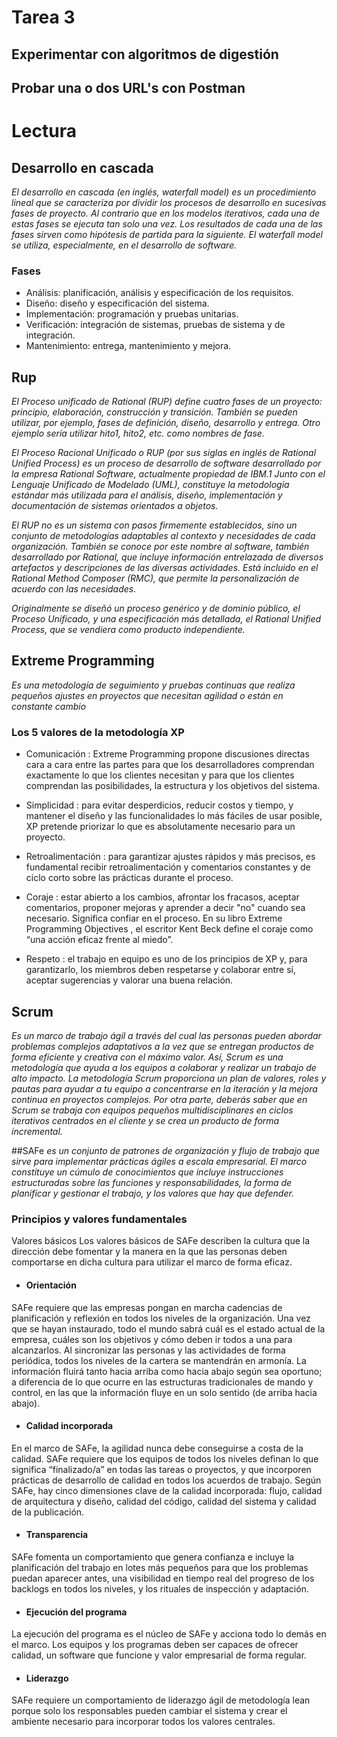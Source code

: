 # Tarea 3
## Experimentar con algoritmos de digestión
## Probar una o dos URL's con Postman
# Lectura
## Desarrollo en cascada 
_El desarrollo en cascada (en inglés, waterfall model) es un procedimiento lineal que se caracteriza por dividir los procesos de desarrollo en sucesivas fases de proyecto. Al contrario que en los modelos iterativos, cada una de estas fases se ejecuta tan solo una vez. Los resultados de cada una de las fases sirven como hipótesis de partida para la siguiente. El waterfall model se utiliza, especialmente, en el desarrollo de software._
### Fases
- Análisis: planificación, análisis y especificación de los requisitos.
- Diseño: diseño y especificación del sistema.
- Implementación: programación y pruebas unitarias.
- Verificación: integración de sistemas, pruebas de sistema y de integración.
- Mantenimiento: entrega, mantenimiento y mejora.

## Rup
_El Proceso unificado de Rational (RUP) define cuatro fases de un proyecto: principio, elaboración, construcción y transición. También se pueden utilizar, por ejemplo, fases de definición, diseño, desarrollo y entrega. Otro ejemplo sería utilizar hito1, hito2, etc. como nombres de fase._

_El Proceso Racional Unificado o RUP (por sus siglas en inglés de Rational Unified Process) es un proceso de desarrollo de software desarrollado por la empresa Rational Software, actualmente propiedad de IBM.1​ Junto con el Lenguaje Unificado de Modelado (UML), constituye la metodología estándar más utilizada para el análisis, diseño, implementación y documentación de sistemas orientados a objetos._

_El RUP no es un sistema con pasos firmemente establecidos, sino un conjunto de metodologías adaptables al contexto y necesidades de cada organización. También se conoce por este nombre al software, también desarrollado por Rational, que incluye información entrelazada de diversos artefactos y descripciones de las diversas actividades. Está incluido en el Rational Method Composer (RMC), que permite la personalización de acuerdo con las necesidades._

_Originalmente se diseñó un proceso genérico y de dominio público, el Proceso Unificado, y una especificación más detallada, el Rational Unified Process, que se vendiera como producto independiente._

## Extreme Programming 
_Es una metodología de seguimiento y pruebas continuas que realiza pequeños ajustes en proyectos que necesitan agilidad o están en constante cambio_

### Los 5 valores de la metodología XP
- Comunicación : Extreme Programming propone discusiones directas cara a cara entre las partes para que los desarrolladores comprendan exactamente lo que los clientes necesitan y para que los clientes comprendan las posibilidades, la estructura y los objetivos del sistema.

- Simplicidad : para evitar desperdicios, reducir costos y tiempo, y mantener el diseño y las funcionalidades lo más fáciles de usar posible, XP pretende priorizar lo que es absolutamente necesario para un proyecto.

- Retroalimentación : para garantizar ajustes rápidos y más precisos, es fundamental recibir retroalimentación y comentarios constantes y de ciclo corto sobre las prácticas durante el proceso.

- Coraje : estar abierto a los cambios, afrontar los fracasos, aceptar comentarios, proponer mejoras y aprender a decir "no" cuando sea necesario. Significa confiar en el proceso. En su libro Extreme Programming Objectives , el escritor Kent Beck define el coraje como “una acción eficaz frente al miedo”.

- Respeto : el trabajo en equipo es uno de los principios de XP y, para garantizarlo, los miembros deben respetarse y colaborar entre sí, aceptar sugerencias y valorar una buena relación.

## Scrum 
_Es un marco de trabajo ágil a través del cual las personas pueden abordar problemas complejos adaptativos a la vez que se entregan productos de forma eficiente y creativa con el máximo valor. Así, Scrum es una metodología que ayuda a los equipos a colaborar y realizar un trabajo de alto impacto. La metodología Scrum proporciona un plan de valores, roles y pautas para ayudar a tu equipo a concentrarse en la iteración y la mejora continua en proyectos complejos. Por otra parte, deberás saber que en Scrum se trabaja con equipos pequeños multidisciplinares en ciclos iterativos centrados en el cliente y se crea un producto de forma incremental._

##SAFe
_es un conjunto de patrones de organización y flujo de trabajo que sirve para implementar prácticas ágiles a escala empresarial. El marco constituye un cúmulo de conocimientos que incluye instrucciones estructuradas sobre las funciones y responsabilidades, la forma de planificar y gestionar el trabajo, y los valores que hay que defender._
### Principios y valores fundamentales
Valores básicos
Los valores básicos de SAFe describen la cultura que la dirección debe fomentar y la manera en la que las personas deben comportarse en dicha cultura para utilizar el marco de forma eficaz.

- #### Orientación
SAFe requiere que las empresas pongan en marcha cadencias de planificación y reflexión en todos los niveles de la organización. Una vez que se hayan instaurado, todo el mundo sabrá cuál es el estado actual de la empresa, cuáles son los objetivos y cómo deben ir todos a una para alcanzarlos. Al sincronizar las personas y las actividades de forma periódica, todos los niveles de la cartera se mantendrán en armonía. La información fluirá tanto hacia arriba como hacia abajo según sea oportuno; a diferencia de lo que ocurre en las estructuras tradicionales de mando y control, en las que la información fluye en un solo sentido (de arriba hacia abajo).

- #### Calidad incorporada
En el marco de SAFe, la agilidad nunca debe conseguirse a costa de la calidad. SAFe requiere que los equipos de todos los niveles definan lo que significa “finalizado/a” en todas las tareas o proyectos, y que incorporen prácticas de desarrollo de calidad en todos los acuerdos de trabajo. Según SAFe, hay cinco dimensiones clave de la calidad incorporada: flujo, calidad de arquitectura y diseño, calidad del código, calidad del sistema y calidad de la publicación.

- #### Transparencia
SAFe fomenta un comportamiento que genera confianza e incluye la planificación del trabajo en lotes más pequeños para que los problemas puedan aparecer antes, una visibilidad en tiempo real del progreso de los backlogs en todos los niveles, y los rituales de inspección y adaptación.

- #### Ejecución del programa
La ejecución del programa es el núcleo de SAFe y acciona todo lo demás en el marco. Los equipos y los programas deben ser capaces de ofrecer calidad, un software que funcione y valor empresarial de forma regular.

- #### Liderazgo
SAFe requiere un comportamiento de liderazgo ágil de metodología lean porque solo los responsables pueden cambiar el sistema y crear el ambiente necesario para incorporar todos los valores centrales.

